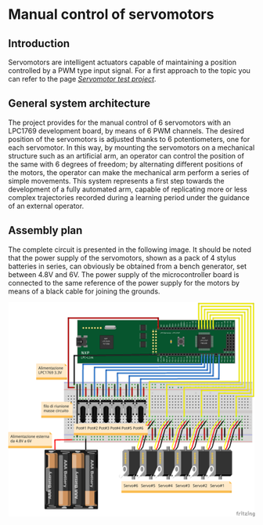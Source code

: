 # Manual control of servomotors
## Introduction
Servomotors are intelligent actuators capable of maintaining a position controlled by a PWM type input signal. For a first approach to the topic you can refer to the page [*Servomotor test project*](../lpc1769_servo).
## General system architecture
The project provides for the manual control of 6 servomotors with an LPC1769 development board, by means of 6 PWM channels. The desired position of the servomotors is adjusted thanks to 6 potentiometers, one for each servomotor. In this way, by mounting the servomotors on a mechanical structure such as an artificial arm, an operator can control the position of the same with 6 degrees of freedom; by alternating different positions of the motors, the operator can make the mechanical arm perform a series of simple movements.
This system represents a first step towards the development of a fully automated arm, capable of replicating more or less complex trajectories recorded during a learning period under the guidance of an external operator.
## Assembly plan
The complete circuit is presented in the following image. It should be noted that the power supply of the servomotors, shown as a pack of 4 stylus batteries in series, can obviously be obtained from a bench generator, set between 4.8V and 6V. The power supply of the microcontroller board is connected to the same reference of the power supply for the motors by means of a black cable for joining the grounds.
<p align="center">
  <img src="pic/servo_manual_bb.png" width=800/>
</p>
